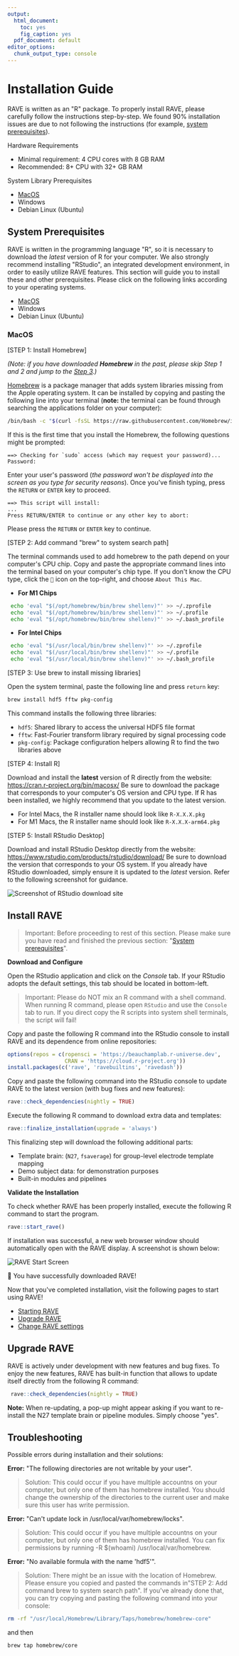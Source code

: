 ```yaml
---
output:
  html_document: 
    toc: yes
    fig_caption: yes
  pdf_document: default
editor_options:
  chunk_output_type: console
---
```


# Installation Guide

RAVE is written as an "R" package. To properly install RAVE, please carefully follow the instructions step-by-step. We found 90% installation issues are due to not following the instructions (for example, [system prerequisites](#system-prerequisites)).

<span class="underline">
Hardware Requirements
</span>

* Minimal requirement: 4 CPU cores with 8 GB RAM
* Recommended: 8+ CPU with 32+ GB RAM

<span class="underline">
System Library Prerequisites
</span>

* [MacOS](#macos)
* Windows
* Debian Linux (Ubuntu)

## System Prerequisites

RAVE is written in the programming language "R", so it is necessary to download the *latest* version of R for your computer. We also strongly recommend installing "RStudio", an integrated development environment, in order to easily utilize RAVE features. This section will guide you to install these and other prerequisites. Please click on the following links according to your operating systems.

* [MacOS](#macos)
* Windows
* Debian Linux (Ubuntu)

<!-- and its integrated development editor "RStudio" onto your computer. Correctly installing the following pre-requisites is necessary for RAVE to work properly. 

**Note:** RAVE requires the latest versions of R and RStudio to run properly. To avoid errors in the download process, if you already have R and RStudio on your computer, be sure they are updated to the most recent versions. -->

<!--- ### Windows

### Linux -->

### MacOS

<span id="step-1-install-homebrew" class="font-5 underline strong">[STEP 1: Install Homebrew]</font>

_(Note: if you have downloaded **Homebrew** in the past, please skip Step 1 and 2 and jump to the [Step 3](#step-3-use-brew-to-install-missing-libraries).)_

[Homebrew](https://brew.sh/) is a package manager that adds system libraries missing from the Apple operating system. It can be installed by copying and pasting the following line into your terminal (**note:** the terminal can be found through searching the applications folder on your computer): 

```sh
/bin/bash -c "$(curl -fsSL https://raw.githubusercontent.com/Homebrew/install/HEAD/install.sh)"
```

If this is the first time that you install the Homebrew, the following questions might be prompted:

```
==> Checking for `sudo` access (which may request your password)...
Password:
```

Enter your user's password (*the password won't be displayed into the screen as you type for security reasons*). Once you've finish typing, press the `RETURN` or `ENTER` key to proceed. 

```
==> This script will install:
... 
Press RETURN/ENTER to continue or any other key to abort:
```

Please press the `RETURN` or `ENTER` key to continue. 

<span class="font-5 underline strong">[STEP 2: Add command "brew" to system search path]</span>

The terminal commands used to add homebrew to the path depend on your computer's CPU chip. Copy and paste the appropriate command lines into the terminal based on your computer's chip type. If you don't know the CPU type, click the `` icon on the top-right, and choose `About This Mac`.

* **For M1 Chips** 
```sh
 echo 'eval "$(/opt/homebrew/bin/brew shellenv)"' >> ~/.zprofile
 echo 'eval "$(/opt/homebrew/bin/brew shellenv)"' >> ~/.profile
 echo 'eval "$(/opt/homebrew/bin/brew shellenv)"' >> ~/.bash_profile
```

* **For Intel Chips** 

```sh
 echo 'eval "$(/usr/local/bin/brew shellenv)"' >> ~/.zprofile
 echo 'eval "$(/usr/local/bin/brew shellenv)"' >> ~/.profile
 echo 'eval "$(/usr/local/bin/brew shellenv)"' >> ~/.bash_profile
```

<span id="step-3-use-brew-to-install-missing-libraries" class="font-5 underline strong">[STEP 3: Use brew to install missing libraries]</span>

Open the system terminal, paste the following line and press `return` key:

```sh
brew install hdf5 fftw pkg-config
```

This command installs the following three libraries:

* `hdf5`: Shared library to access the universal HDF5 file format
* `fftw`: Fast-Fourier transform library required by signal processing code
* `pkg-config`: Package configuration helpers allowing R to find the two libraries above

<span class="font-5 underline strong">[STEP 4: Install R]</span>

Download and install the **latest** version of R directly from the website: https://cran.r-project.org/bin/macosx/ Be sure to download the package that corresponds to your computer's OS version and CPU type. If R has been installed, we highly recommend that you update to the latest version.  

* For Intel Macs, the R installer name should look like `R-X.X.X.pkg` 
* For M1 Macs, the R installer name should look like `R-X.X.X-arm64.pkg` 

<span class="font-5 underline strong">[STEP 5: Install RStudio Desktop]</span>

Download and install RStudio Desktop directly from the website: https://www.rstudio.com/products/rstudio/download/ Be sure to download the version that corresponds to your OS system. If you already have RStudio downloaded, simply ensure it is updated to the *latest* version. Refer to the following screenshot for guidance.

![Screenshot of [RStudio download site](https://www.rstudio.com/products/rstudio/download/)](static/image/RStudioScreenshot.png) 

## Install RAVE

> Important: Before proceeding to rest of this section. Please make sure you have read and finished the previous section: "[System prerequisites](#system-prerequisites)".

**Download and Configure**

Open the RStudio application and click on the *Console* tab. If your RStudio adopts the default settings, this tab should be located in bottom-left. 

> Important: Please do NOT mix an R command with a shell command. When running R command, please open `RStudio` and use the `Console` tab to run. If you direct copy the R scripts into system shell terminals, the script will fail!

Copy and paste the following R command into the RStudio console to install RAVE and its dependence from online repositories: 

```r
options(repos = c(ropensci = 'https://beauchamplab.r-universe.dev', 
                  CRAN = 'https://cloud.r-project.org'))
install.packages(c('rave', 'ravebuiltins', 'ravedash'))
```

Copy and paste the following command into the RStudio console to update RAVE to the latest version (with bug fixes and new features):

```r
rave::check_dependencies(nightly = TRUE)
```

Execute the following R command to download extra data and templates:


```r
rave::finalize_installation(upgrade = 'always')
```

This finalizing step will download the following additional parts:

* Template brain: (`N27`, `fsaverage`) for group-level electrode template mapping
* Demo subject data: for demonstration purposes
* Built-in modules and pipelines

<!--#### Troubleshooting
* When updating RAVE, if you receive a "timeout of 60 seconds was reached" warning message, try switching to a faster network connection.-->

**Validate the Installation**

To check whether RAVE has been properly installed, execute the following R command
to start the program. 

```r
rave::start_rave()
```

If installation was successful, a new web browser window should automatically open with the 
RAVE display. A screenshot is shown below: 

![RAVE Start Screen](static/image/RAVEStartScreen.png) 

🎉 You have successfully downloaded RAVE! 

Now that you've completed installation, visit the following pages to start using RAVE! 

* [Starting RAVE](#starting-rave)
* [Upgrade RAVE](#upgrade-rave)
* [Change RAVE settings](#change-rave-settings) 

## Upgrade RAVE

RAVE is actively under development with new features and bug fixes. To enjoy the new features, RAVE has built-in function that allows to update itself directly from the following R command:

```r
 rave::check_dependencies(nightly = TRUE)
```

**Note:** When re-updating, a pop-up might appear asking if you want to re-install the N27 template brain or pipeline modules. Simply choose "yes".


## Troubleshooting 
Possible errors during installation and their solutions: 

**Error:** "The following directories are not writable by your user". 
> Solution: This could occur if you have multiple accountns on your computer, but only one of them has homebrew installed. You should change the ownership of the directories to the current user and make sure this user has write permission. 

**Error:** "Can't update lock in /usr/local/var/homebrew/locks". 
> Solution: This could occur if you have multiple accountns on your computer, but only one of them has homebrew installed. You can fix permissions by running -R $(whoami) /usr/local/var/homebrew. 

**Error:** "No available formula with the name 'hdf5'". 
> Solution: There might be an issue with the location of Homebrew. Please ensure you copied and pasted the commands in"STEP 2: Add command brew to system search path". If you've already done that, you can try copying and pasting the following command into your console: 

```sh
rm -rf "/usr/local/Homebrew/Library/Taps/homebrew/homebrew-core"
```
and then 
```sh
brew tap homebrew/core
```
<!-- 
** The RAVE data should be located [default location]. If located elsewhere on the window, copy and paste the following command onto the console to set the data directory to the correct location: 
```r
 rave::rave_options()
```
--> 


